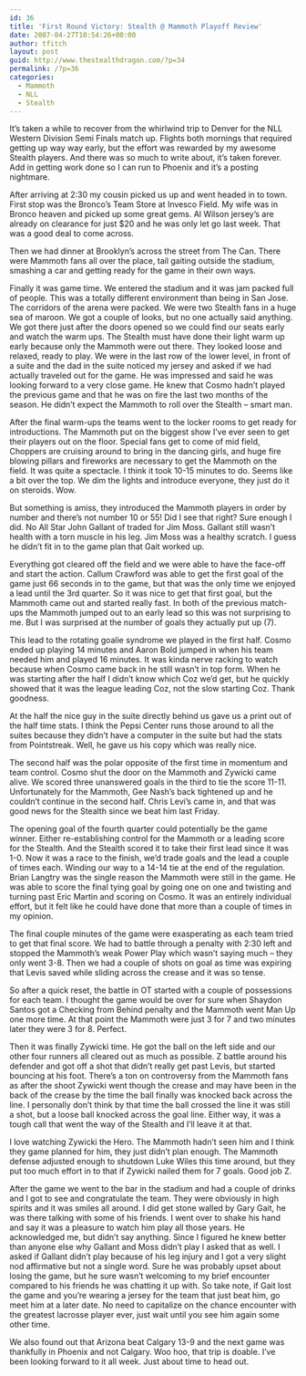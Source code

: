 ```yaml
---
id: 36
title: 'First Round Victory: Stealth @ Mammoth Playoff Review'
date: 2007-04-27T10:54:26+00:00
author: tfitch
layout: post
guid: http://www.thestealthdragon.com/?p=34
permalink: /?p=36
categories:
  - Mammoth
  - NLL
  - Stealth
---
```

It&#8217;s taken a while to recover from the whirlwind trip to Denver for the NLL Western Division Semi Finals match up. Flights both mornings that required getting up way way early, but the effort was rewarded by my awesome Stealth players. And there was so much to write about, it&#8217;s taken forever. Add in getting work done so I can run to Phoenix and it&#8217;s a posting nightmare.

After arriving at 2:30 my cousin picked us up and went headed in to town. First stop was the Bronco&#8217;s Team Store at Invesco Field. My wife was in Bronco heaven and picked up some great gems. Al Wilson jersey&#8217;s are already on clearance for just $20 and he was only let go last week. That was a good deal to come across.

Then we had dinner at Brooklyn&#8217;s across the street from The Can. There were Mammoth fans all over the place, tail gaiting outside the stadium, smashing a car and getting ready for the game in their own ways.

Finally it was game time. We entered the stadium and it was jam packed full of people. This was a totally different environment than being in San Jose. The corridors of the arena were packed. We were two Stealth fans in a huge sea of maroon. We got a couple of looks, but no one actually said anything. We got there just after the doors opened so we could find our seats early and watch the warm ups. The Stealth must have done their light warm up early because only the Mammoth were out there. They looked loose and relaxed, ready to play. We were in the last row of the lower level, in front of a suite and the dad in the suite noticed my jersey and asked if we had actually traveled out for the game. He was impressed and said he was looking forward to a very close game. He knew that Cosmo hadn&#8217;t played the previous game and that he was on fire the last two months of the season. He didn&#8217;t expect the Mammoth to roll over the Stealth &#8211; smart man.

After the final warm-ups the teams went to the locker rooms to get ready for introductions. The Mammoth put on the biggest show I&#8217;ve ever seen to get their players out on the floor. Special fans get to come of mid field, Choppers are cruising around to bring in the dancing girls, and huge fire blowing pillars and fireworks are necessary to get the Mammoth on the field. It was quite a spectacle. I think it took 10-15 minutes to do. Seems like a bit over the top. We dim the lights and introduce everyone, they just do it on steroids. Wow.

But something is amiss, they introduced the Mammoth players in order by number and there&#8217;s not number 10 or 55! Did I see that right? Sure enough I did. No All Star John Gallant of traded for Jim Moss. Gallant still wasn&#8217;t health with a torn muscle in his leg. Jim Moss was a healthy scratch. I guess he didn&#8217;t fit in to the game plan that Gait worked up.

Everything got cleared off the field and we were able to have the face-off and start the action. Callum Crawford was able to get the first goal of the game just 66 seconds in to the game, but that was the only time we enjoyed a lead until the 3rd quarter. So it was nice to get that first goal, but the Mammoth came out and started really fast. In both of the previous match-ups the Mammoth jumped out to an early lead so this was not surprising to me. But I was surprised at the number of goals they actually put up (7).

This lead to the rotating goalie syndrome we played in the first half. Cosmo ended up playing 14 minutes and Aaron Bold jumped in when his team needed him and played 16 minutes. It was kinda nerve racking to watch because when Cosmo came back in he still wasn&#8217;t in top form. When he was starting after the half I didn&#8217;t know which Coz we&#8217;d get, but he quickly showed that it was the league leading Coz, not the slow starting Coz. Thank goodness.

At the half the nice guy in the suite directly behind us gave us a print out of the half time stats. I think the Pepsi Center runs those around to all the suites because they didn&#8217;t have a computer in the suite but had the stats from Pointstreak. Well, he gave us his copy which was really nice.

The second half was the polar opposite of the first time in momentum and team control. Cosmo shut the door on the Mammoth and Zywicki came alive. We scored three unanswered goals in the third to tie the score 11-11. Unfortunately for the Mammoth, Gee Nash&#8217;s back tightened up and he couldn&#8217;t continue in the second half. Chris Levi&#8217;s came in, and that was good news for the Stealth since we beat him last Friday.

The opening goal of the fourth quarter could potentially be the game winner. Either re-establishing control for the Mammoth or a leading score for the Stealth. And the Stealth scored it to take their first lead since it was 1-0. Now it was a race to the finish, we&#8217;d trade goals and the lead a couple of times each. Winding our way to a 14-14 tie at the end of the regulation. Brian Langtry was the single reason the Mammoth were still in the game. He was able to score the final tying goal by going one on one and twisting and turning past Eric Martin and scoring on Cosmo. It was an entirely individual effort, but it felt like he could have done that more than a couple of times in my opinion.

The final couple minutes of the game were exasperating as each team tried to get that final score. We had to battle through a penalty with 2:30 left and stopped the Mammoth&#8217;s weak Power Play which wasn&#8217;t saying much &#8211; they only went 3-8. Then we had a couple of shots on goal as time was expiring that Levis saved while sliding across the crease and it was so tense.

So after a quick reset, the battle in OT started with a couple of possessions for each team. I thought the game would be over for sure when Shaydon Santos got a Checking from Behind penalty and the Mammoth went Man Up one more time. At that point the Mammoth were just 3 for 7 and two minutes later they were 3 for 8. Perfect.

Then it was finally Zywicki time. He got the ball on the left side and our other four runners all cleared out as much as possible. Z battle around his defender and got off a shot that didn&#8217;t really get past Levis, but started bouncing at his foot. There&#8217;s a ton on controversy from the Mammoth fans as after the shoot Zywicki went though the crease and may have been in the back of the crease by the time the ball finally was knocked back across the line. I personally don&#8217;t think by that time the ball crossed the line it was still a shot, but a loose ball knocked across the goal line. Either way, it was a tough call that went the way of the Stealth and I&#8217;ll leave it at that.

I love watching Zywicki the Hero. The Mammoth hadn&#8217;t seen him and I think they game planned for him, they just didn&#8217;t plan enough. The Mammoth defense adjusted enough to shutdown Luke Wiles this time around, but they put too much effort in to that if Zywicki nailed them for 7 goals. Good job Z.

After the game we went to the bar in the stadium and had a couple of drinks and I got to see and congratulate the team. They were obviously in high spirits and it was smiles all around. I did get stone walled by Gary Gait, he was there talking with some of his friends. I went over to shake his hand and say it was a pleasure to watch him play all those years. He acknowledged me, but didn&#8217;t say anything. Since I figured he knew better than anyone else why Gallant and Moss didn&#8217;t play I asked that as well. I asked if Gallant didn&#8217;t play because of his leg injury and I got a very slight nod affirmative but not a single word. Sure he was probably upset about losing the game, but he sure wasn&#8217;t welcoming to my brief encounter compared to his friends he was chatting it up with. So take note, if Gait lost the game and you&#8217;re wearing a jersey for the team that just beat him, go meet him at a later date. No need to capitalize on the chance encounter with the greatest lacrosse player ever, just wait until you see him again some other time.

We also found out that Arizona beat Calgary 13-9 and the next game was thankfully in Phoenix and not Calgary. Woo hoo, that trip is doable. I&#8217;ve been looking forward to it all week. Just about time to head out.